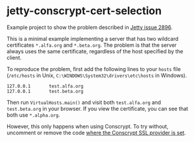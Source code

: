 # jetty-conscrypt-cert-selection
Example project to show the problem described in [Jetty issue 2896](https://github.com/eclipse/jetty.project/issues/2896).

This is a minimal example implementing a server that has two wildcard certificates `*.alfa.org` and `*.beta.org`.
The problem is that the server always uses the same certificate, regardless of the host specified by the client.

To reproduce the problem, first add the following lines to your `hosts` file (`/etc/hosts` in Unix, `C:\WINDOWS\System32\drivers\etc\hosts` in Windows).

```
127.0.0.1		test.alfa.org
127.0.0.1		test.beta.org
```

Then run `VirtualHosts.main()` and visit both `test.alfa.org` and `test.beta.org` in your browser.
If you view the certificate, you can see that both use `*.alpha.org`.

However, this only happens when using Conscrypt.
To try without, uncomment or remove the code [where the Conscrypt SSL provider is set](https://github.com/mperktold/jetty-conscrypt-cert-selection/blob/a2cdf6ddb6714a8d03946846ce879602911de257/src/main/java/VirtualHosts.java#L78-L79).
